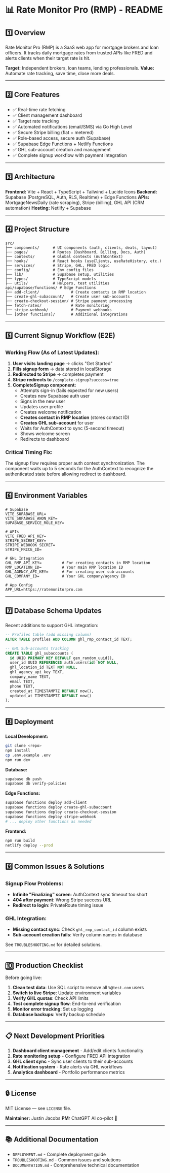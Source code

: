 # 📊 Rate Monitor Pro (RMP) - README

## 1️⃣ Overview

Rate Monitor Pro (RMP) is a SaaS web app for mortgage brokers and loan officers. It tracks daily mortgage rates from trusted APIs like FRED and alerts clients when their target rate is hit.

**Target:** Independent brokers, loan teams, lending professionals.
**Value:** Automate rate tracking, save time, close more deals.

---

## 2️⃣ Core Features

* ✅ Real-time rate fetching
* ✅ Client management dashboard
* ✅ Target rate tracking
* ✅ Automated notifications (email/SMS) via Go High Level
* ✅ Secure Stripe billing (flat + metered)
* ✅ Role-based access, secure auth (Supabase)
* ✅ Supabase Edge Functions + Netlify Functions
* ✅ GHL sub-account creation and management
* ✅ Complete signup workflow with payment integration

---

## 3️⃣ Architecture

**Frontend:** Vite + React + TypeScript + Tailwind + Lucide Icons
**Backend:** Supabase (PostgreSQL, Auth, RLS, Realtime) + Edge Functions
**APIs:** MortgageNewsDaily (rate scraping), Stripe (billing), GHL API (CRM automation)
**Hosting:** Netlify + Supabase

---

## 4️⃣ Project Structure

```
src/
├── components/      # UI components (auth, clients, deals, layout)
├── pages/           # Routes (Dashboard, Billing, Docs, Auth)
├── contexts/        # Global contexts (AuthContext)
├── hooks/           # React hooks (useClients, useRateHistory, etc.)
├── services/        # Stripe, GHL, FRED logic
├── config/          # Env config files
├── lib/             # Supabase setup, utilities
├── types/           # TypeScript models
├── utils/           # Helpers, test utilities
api/supabase/functions/ # Edge Functions
├── add-client/              # Create contacts in RMP location
├── create-ghl-subaccount/   # Create user sub-accounts
├── create-checkout-session/ # Stripe payment processing
├── fetch-rates/             # Rate monitoring
├── stripe-webhook/          # Payment webhooks
└── [other functions]/       # Additional integrations
```

---

## 5️⃣ Current Signup Workflow (E2E)

### Working Flow (As of Latest Updates):
1. **User visits landing page** → clicks "Get Started"
2. **Fills signup form** → data stored in localStorage
3. **Redirected to Stripe** → completes payment
4. **Stripe redirects to** `/complete-signup?success=true`
5. **CompleteSignup component:**
   - Attempts sign-in (fails expected for new users)
   - Creates new Supabase auth user
   - Signs in the new user
   - Updates user profile
   - Creates welcome notification
   - **Creates contact in RMP location** (stores contact ID)
   - **Creates GHL sub-account** for user
   - Waits for AuthContext to sync (5-second timeout)
   - Shows welcome screen
   - Redirects to dashboard

### Critical Timing Fix:
The signup flow requires proper auth context synchronization. The component waits up to 5 seconds for the AuthContext to recognize the authenticated state before allowing redirect to dashboard.

---

## 6️⃣ Environment Variables

```
# Supabase
VITE_SUPABASE_URL=
VITE_SUPABASE_ANON_KEY=
SUPABASE_SERVICE_ROLE_KEY=

# APIs
VITE_FRED_API_KEY=
STRIPE_SECRET_KEY=
STRIPE_WEBHOOK_SECRET=
STRIPE_PRICE_ID=

# GHL Integration  
GHL_RMP_API_KEY=         # For creating contacts in RMP location
RMP_LOCATION_ID=         # Your main RMP location ID
GHL_AGENCY_API_KEY=      # For creating user sub-accounts
GHL_COMPANY_ID=          # Your GHL company/agency ID

# App Config
APP_URL=https://ratemonitorpro.com
```

---

## 7️⃣ Database Schema Updates

Recent additions to support GHL integration:

```sql
-- Profiles table (add missing column)
ALTER TABLE profiles ADD COLUMN ghl_rmp_contact_id TEXT;

-- GHL Sub-accounts tracking
CREATE TABLE ghl_subaccounts (
  id UUID PRIMARY KEY DEFAULT gen_random_uuid(),
  user_id UUID REFERENCES auth.users(id) NOT NULL,
  ghl_location_id TEXT NOT NULL,
  ghl_agency_api_key TEXT,
  company_name TEXT,
  email TEXT,
  phone TEXT,
  created_at TIMESTAMPTZ DEFAULT now(),
  updated_at TIMESTAMPTZ DEFAULT now()
);
```

---

## 8️⃣ Deployment

**Local Development:**
```bash
git clone <repo>
npm install
cp .env.example .env
npm run dev
```

**Database:**
```bash
supabase db push
supabase db verify-policies
```

**Edge Functions:**
```bash
supabase functions deploy add-client
supabase functions deploy create-ghl-subaccount
supabase functions deploy create-checkout-session
supabase functions deploy stripe-webhook
# ... deploy other functions as needed
```

**Frontend:**
```bash
npm run build
netlify deploy --prod
```

---

## 9️⃣ Common Issues & Solutions

### Signup Flow Problems:
- **Infinite "Finalizing" screen**: AuthContext sync timeout too short
- **404 after payment**: Wrong Stripe success URL
- **Redirect to login**: PrivateRoute timing issue

### GHL Integration:
- **Missing contact sync**: Check `ghl_rmp_contact_id` column exists
- **Sub-account creation fails**: Verify column names in database

See `TROUBLESHOOTING.md` for detailed solutions.

---

## 🔟 Production Checklist

Before going live:
1. **Clean test data**: Use SQL script to remove all `%@test.com` users
2. **Switch to live Stripe**: Update environment variables
3. **Verify GHL quotas**: Check API limits
4. **Test complete signup flow**: End-to-end verification
5. **Monitor error tracking**: Set up logging
6. **Database backups**: Verify backup schedule

---

## 📋 Next Development Priorities

1. **Dashboard client management** - Add/edit clients functionality
2. **Rate monitoring setup** - Configure FRED API integration
3. **GHL client sync** - Sync user clients to their sub-accounts  
4. **Notification system** - Rate alerts via GHL workflows
5. **Analytics dashboard** - Portfolio performance metrics

---

## 🔒 License

MIT License — see `LICENSE` file.

**Maintainer:** Justin Jacobs
**PM:** ChatGPT AI co-pilot 🚀

---

## 📚 Additional Documentation

- `DEPLOYMENT.md` - Complete deployment guide
- `TROUBLESHOOTING.md` - Common issues and solutions  
- `DOCUMENTATION.md` - Comprehensive technical documentation